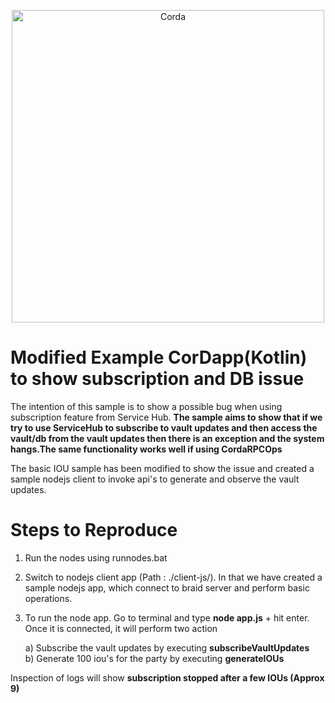 <p align="center">
  <img src="https://www.corda.net/wp-content/uploads/2016/11/fg005_corda_b.png" alt="Corda" width="500">
</p>

# Modified Example CorDapp(Kotlin) to show subscription and DB issue

The intention of this sample is to show a possible bug when using subscription feature from Service Hub. **The sample aims to show that if we try to use ServiceHub to subscribe to vault updates and then access the vault/db from the vault updates then there is an exception and the system hangs.The same functionality works well if using CordaRPCOps**

The basic IOU sample has been modified to show the issue and created a sample nodejs client to invoke api's to generate and observe the vault updates.

# Steps to Reproduce
1. Run the nodes using runnodes.bat
2. Switch to nodejs client app (Path : ./client-js/). In that we have created a sample nodejs app, which connect to braid server and perform basic operations.
3. To run the node app. Go to terminal and type **node app.js** + hit enter. Once it is connected, it will perform two action
   
   a) Subscribe the vault updates by executing **subscribeVaultUpdates**	
   b) Generate 100 iou's for the party by executing **generateIOUs**

Inspection of logs will show **subscription stopped after a few IOUs (Approx 9)**
